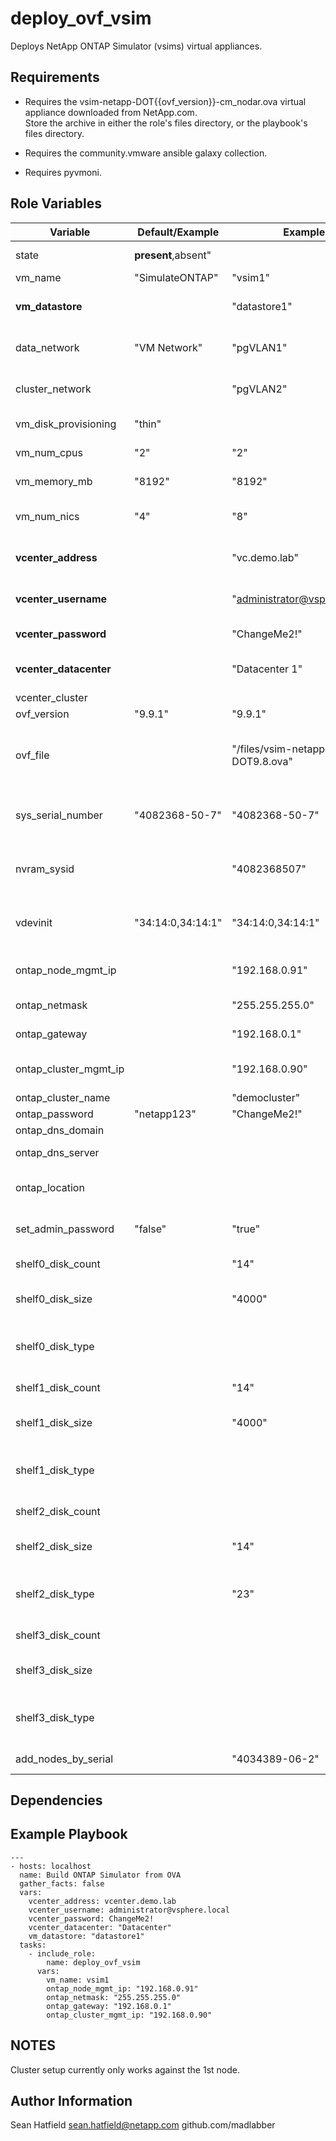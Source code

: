 deploy_ovf_vsim
================================

Deploys NetApp ONTAP Simulator (vsims) virtual appliances.

Requirements
------------

- Requires the vsim-netapp-DOT{{ovf_version}}-cm_nodar.ova virtual appliance downloaded from NetApp.com.  
Store the archive in either the role's files directory, or the playbook's files directory.

- Requires the community.vmware ansible galaxy collection.

- Requires pyvmoni.

Role Variables
--------------

| Variable                | Default/Example           | Example                         | Comments                                                                     |
|-------------------------|-------------------|---------------------------------|------------------------------------------------------------------------------|
| state                   | **present**,absent" |  | present creates VMs, absent deletes them.
| vm_name                 | "SimulateONTAP"   | "vsim1"                         | a valid VM name                                                              |
| **vm_datastore**        |                   | "datastore1"                    | the VMware datastore where the node will be placed                           |
| data_network            | "VM Network"      | "pgVLAN1"                       | The vSphere portgroup used for ONTAP data and mgmt traffic                   |
| cluster_network         |                   | "pgVLAN2"                       | The vSphere portgroup used the for ONTAP cluster network                     |
| vm_disk_provisioning    | "thin"            |                                 | Virtual Disk provisioning mode                                               |
| vm_num_cpus             | "2"               | "2"                             | number of vCPUs to assign to the VM                                          |
| vm_memory_mb            | "8192"            | "8192"                          | amount of memory, in MB, to assign to the VM                                 |
| vm_num_nics             | "4"               | "8"                             | number of nics to create on the VM (4-10)                                    |
| **vcenter_address**     |                   | "vc.demo.lab"                   | The hostname or IP address of the vCenter server                             |
| **vcenter_username**    |                   | "administrator@vsphere.local"   | A vcenter username with rights to deploy the OVA                             |
| **vcenter_password**    |                   | "ChangeMe2!"                    | The password for the vcenter user                                            |
| **vcenter_datacenter**  |                   | "Datacenter 1"                  | vCenter datacenter where the node will be deployed                           |
| vcenter_cluster         |                   |                                 |                                                                              |
| ovf_version             | "9.9.1"           | "9.9.1"                         | The vsim OVF version                                                  |
| ovf_file                |                   | "/files/vsim-netapp-DOT9.8.ova" | defaults to"{{role_path}}/files/vsim-netapp-DOT{{ovf_version}}-cm_nodar.ova" |
| sys_serial_number       | "4082368-50-7"    | "4082368-50-7"                  | The system serial number to assign to the vsim, must match avail. licenses   |
| nvram_sysid             |                   | "4082368507"                    | The NVRAM SYSID can optionally be specified.  Randomly generated by default. |
| vdevinit                | "34:14:0,34:14:1" | "34:14:0,34:14:1"               | simulated disk configuration.  see vars/main.yml for more information.       |
| ontap_node_mgmt_ip      |                   | "192.168.0.91"                  | If specified, node setup will be attempted using the supplied IP             |
| ontap_netmask           |                   | "255.255.255.0"                 | Subnet mask for the data network                                             |
| ontap_gateway           |                   | "192.168.0.1"                   | Gateway IP for the data network                                              |
| ontap_cluster_mgmt_ip   |                   | "192.168.0.90"                  | If specified, cluster setup will be attempted using the supplied IP          |
| ontap_cluster_name      |                   | "democluster"                   | ONTAP cluster name                                                           |
| ontap_password          | "netapp123"       | "ChangeMe2!"                    | ONTAP admin password                                                         |
| ontap_dns_domain        |                   |                                 | DNS domain                                                                   | 
| ontap_dns_server        |                   |                                 | DNS Server on the data/mgmt network                                          |
| ontap_location          |                   |                                 | optional ONTAP SNMP location value used for cluster setup                    |
| set_admin_password      | "false"           | "true"                          | set admin password even on unconfigured nodes                                |
| shelf0_disk_count       |                   | "14"                            | (1-14) Number of disks to create on shelf 0                                  |
| shelf0_disk_size        |                   | "4000"                          | valid sizes are 500,1000,2000,4000, or 9000                                  |
| shelf0_disk_type        |                   |                                 | valid type from 'vsim_makedisks -h'. See defaults/main.yml for examples.     |
| shelf1_disk_count       |                   | "14"                            | (1-14) Number of disks to create on shelf 1                                  |
| shelf1_disk_size        |                   | "4000"                          | valid sizes are 500,1000,2000,4000, or 9000                                  |
| shelf1_disk_type        |                   |                                 | valid type from 'vsim_makedisks -h'. See defaults/main.yml for examples.     |
| shelf2_disk_count       |                   |                                 | (1-14) Number of disks to create on shelf 2                                  |
| shelf2_disk_size        |                   | "14"                            | valid sizes are 500,1000,2000,4000, or 9000                                  |
| shelf2_disk_type        |                   | "23"                            | valid type from 'vsim_makedisks -h'. See defaults/main.yml for examples.     |
| shelf3_disk_count       |                   |                                 | (1-14) Number of disks to create on shelf 3                                  |
| shelf3_disk_size        |                   |                                 | valid sizes are 500,1000,2000,4000, or 9000                                  |
| shelf3_disk_type        |                   |                                 | valid type from 'vsim_makedisks -h'. See defaults/main.yml for examples.     |
| add_nodes_by_serial     |                   | "4034389-06-2"                  | serial number of a node to add into the cluster                              |

Dependencies
------------

Example Playbook
----------------
      
    ---
    - hosts: localhost 
      name: Build ONTAP Simulator from OVA
      gather_facts: false
      vars: 
        vcenter_address: vcenter.demo.lab
        vcenter_username: administrator@vsphere.local
        vcenter_password: ChangeMe2!
        vcenter_datacenter: "Datacenter"
        vm_datastore: "datastore1"
      tasks:
        - include_role: 
            name: deploy_ovf_vsim
          vars:
            vm_name: vsim1
            ontap_node_mgmt_ip: "192.168.0.91"
            ontap_netmask: "255.255.255.0"
            ontap_gateway: "192.168.0.1"
            ontap_cluster_mgmt_ip: "192.168.0.90"
      

NOTES
-----
Cluster setup currently only works against the 1st node.

Author Information
------------------

Sean Hatfield
sean.hatfield@netapp.com
github.com/madlabber
